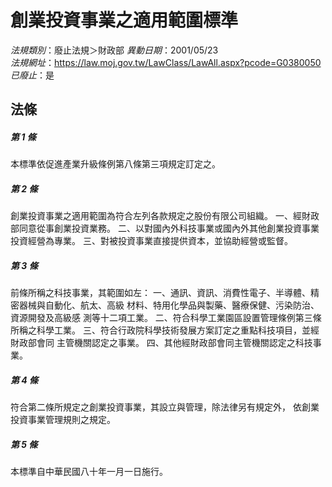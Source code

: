 # 創業投資事業之適用範圍標準

*法規類別*：廢止法規＞財政部
*異動日期*：2001/05/23  
*法規網址*：https://law.moj.gov.tw/LawClass/LawAll.aspx?pcode=G0380050
*已廢止*：是


## 法條
##### 第 1 條
本標準依促進產業升級條例第八條第三項規定訂定之。

##### 第 2 條
創業投資事業之適用範圍為符合左列各款規定之股份有限公司組織。
一、經財政部同意從事創業投資業務。
二、以對國內外科技事業或國內外其他創業投資事業投資經營為專業。
三、對被投資事業直接提供資本，並協助經營或監督。


##### 第 3 條
前條所稱之科技事業，其範圍如左：
一、通訊、資訊、消費性電子、半導體、精密器械與自動化、航太、高級
    材料、特用化學品與製藥、醫療保健、污染防治、資源開發及高級感
    測等十二項工業。
二、符合科學工業園區設置管理條例第三條所稱之科學工業。
三、符合行政院科學技術發展方案訂定之重點科技項目，並經財政部會同
    主管機關認定之事業。
四、其他經財政部會同主管機關認定之科技事業。


##### 第 4 條
符合第二條所規定之創業投資事業，其設立與管理，除法律另有規定外，
依創業投資事業管理規則之規定。

##### 第 5 條
本標準自中華民國八十年一月一日施行。


